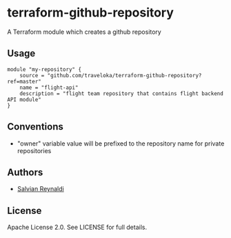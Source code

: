 # terraform-github-repository
A Terraform module which creates a github repository

## Usage
```hcl
module "my-repository" {
    source = "github.com/traveloka/terraform-github-repository?ref=master"
    name = "flight-api"
    description = "flight team repository that contains flight backend API module"
}

```

## Conventions
  -  "owner" variable value will be prefixed to the repository name for private repositories

## Authors
  - [Salvian Reynaldi](https://github.com/salvianreynaldi)

## License

Apache License 2.0. See LICENSE for full details.
